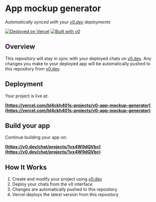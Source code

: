 # App mockup generator

*Automatically synced with your [v0.dev](https://v0.dev) deployments*

[![Deployed on Vercel](https://img.shields.io/badge/Deployed%20on-Vercel-black?style=for-the-badge&logo=vercel)](https://vercel.com/bl4ckh401s-projects/v0-app-mockup-generator)
[![Built with v0](https://img.shields.io/badge/Built%20with-v0.dev-black?style=for-the-badge)](https://v0.dev/chat/projects/1vx4W9dQVbc)

## Overview

This repository will stay in sync with your deployed chats on [v0.dev](https://v0.dev).
Any changes you make to your deployed app will be automatically pushed to this repository from [v0.dev](https://v0.dev).

## Deployment

Your project is live at:

**[https://vercel.com/bl4ckh401s-projects/v0-app-mockup-generator](https://vercel.com/bl4ckh401s-projects/v0-app-mockup-generator)**

## Build your app

Continue building your app on:

**[https://v0.dev/chat/projects/1vx4W9dQVbc](https://v0.dev/chat/projects/1vx4W9dQVbc)**

## How It Works

1. Create and modify your project using [v0.dev](https://v0.dev)
2. Deploy your chats from the v0 interface
3. Changes are automatically pushed to this repository
4. Vercel deploys the latest version from this repository